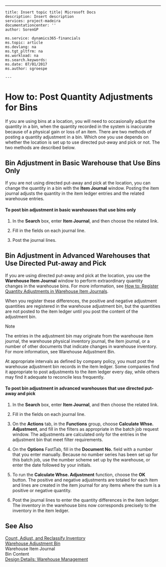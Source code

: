 ---
    title: Insert topic title| Microsoft Docs
    description: Insert description
    services: project-madeira
    documentationcenter: ''
    author: SorenGP

    ms.service: dynamics365-financials
    ms.topic: article
    ms.devlang: na
    ms.tgt_pltfrm: na
    ms.workload: na
    ms.search.keywords:
    ms.date: 07/01/2017
    ms.author: sgroespe

    ---
# How to: Post Quantity Adjustments for Bins
If you are using bins at a location, you will need to occasionally adjust the quantity in a bin, when the quantity recorded in the system is inaccurate because of a physical gain or loss of an item. There are two methods of posting a quantity adjustment in a bin. Which one you use depends on whether the location is set up to use directed put-away and pick or not. The two methods are described below.  
  
## Bin Adjustment in Basic Warehouse that Use Bins Only  
 If you are not using directed put-away and pick at the location, you can change the quantity in a bin with the  **Item Journal** window. Posting the item journal adjusts the quantity in the item ledger entries and the related warehouse entries.  
  
#### To post bin adjustment in basic warehouses that use bins only  
  
1.  In the **Search** box, enter **Item Journal**, and then choose the related link.  
  
2.  Fill in the fields on each journal line.  
  
3.  Post the journal lines.  
  
## Bin Adjustment in Advanced Warehouses that Use Directed Put-away and Pick  
 If you are using directed put-away and pick at the location, you use the **Warehouse Item Journal** window to perform extraordinary quantity changes in the warehouse bins. For more information, see [How to: Register Quantity Adjustments in Warehouse Item Journals](../how-to-register-quantity-adjustments-in-warehouse-item-journals.md).  
  
 When you register these differences, the positive and negative adjustment quantities are registered in the warehouse adjustment bin, but the quantities are not posted to the item ledger until you post the content of the adjustment bin.  
  
> [!NOTE]  
>  The entries in the adjustment bin may originate from the warehouse item journal, the warehouse physical inventory journal, the item journal, or a number of other documents that indicate changes in warehouse inventory. For more information, see Warehouse Adjustment Bin.  
  
 At appropriate intervals as defined by company policy, you must post the warehouse adjustment bin records in the item ledger. Some companies find it appropriate to post adjustments to the item ledger every day, while others may find it adequate to reconcile less frequently.  
  
#### To post bin adjustment in advanced warehouses that use directed put-away and pick  
  
1.  In the **Search** box, enter **Item Journal**, and then choose the related link.  
  
2.  Fill in the fields on each journal line.  
  
3.  On the **Actions** tab, in the **Functions** group, choose **Calculate Whse. Adjustment**, and fill in the filters as appropriate in the batch job request window. The adjustments are calculated only for the entries in the adjustment bin that meet filter requirements.  
  
4.  On the **Options** FastTab, fill in the **Document No.** field with a number that you enter manually. Because no number series has been set up for this batch job, use the number scheme set up by the warehouse, or enter the date followed by your initials.  
  
5.  To run the **Calculate Whse. Adjustment** function, choose the **OK** button. The positive and negative adjustments are totaled for each item and lines are created in the item journal for any items where the sum is a positive or negative quantity.  
  
6.  Post the journal lines to enter the quantity differences in the item ledger. The inventory in the warehouse bins now corresponds precisely to the inventory in the item ledger.  
  
## See Also  
 [Count, Adjust, and Reclassify Inventory](../count-adjust-and-reclassify-inventory.md)   
 [Warehouse Adjustment Bin](../warehouse-adjustment-bin.md)   
 Warehouse Item Journal   
 Bin Content   
 [Design Details: Warehouse Management](../design-details-warehouse-management.md)